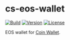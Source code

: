 # cs-eos-wallet

[![Build](https://github.com/CoinSpace/cs-eos-wallet/actions/workflows/ci.yml/badge.svg)](https://github.com/CoinSpace/cs-eos-wallet/actions/workflows/ci.yml)
[![Version](https://img.shields.io/github/v/tag/CoinSpace/cs-eos-wallet?label=version)](https://github.com/CoinSpace/cs-eos-wallet/releases)
[![License](https://img.shields.io/github/license/CoinSpace/cs-eos-wallet?color=blue)](https://github.com/CoinSpace/cs-eos-wallet/blob/master/LICENSE)

EOS wallet for [Coin Wallet](https://github.com/CoinSpace/CoinSpace).
